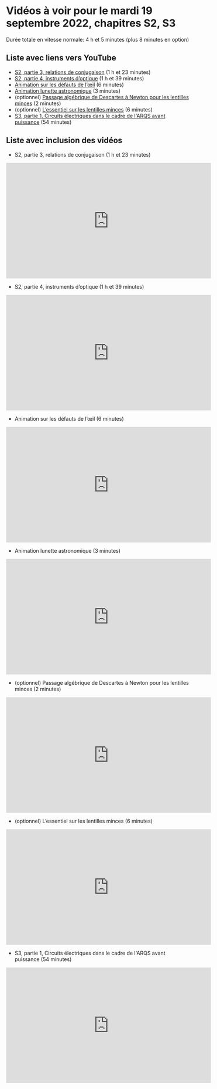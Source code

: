 
# Vidéos à voir pour le mardi 19 septembre 2022, chapitres S2, S3

Durée totale en vitesse normale: 4 h et 5 minutes (plus 8 minutes en option)

## Liste avec liens vers YouTube

*  [S2, partie 3, relations de conjugaison](https://youtu.be/wuzqU0xa6S0) (1 h et 23 minutes)
*  [S2, partie 4, instruments d’optique](https://youtu.be/TJ1ajAUVhIg) (1 h et 39 minutes)
*  [Animation sur les défauts de l’œil](https://youtu.be/QSHyidVFEsw) (6 minutes)
*  [Animation lunette astronomique](https://youtu.be/xBk9Hl6tTvs) (3 minutes)
* (optionnel) [Passage algébrique de Descartes à Newton pour les lentilles minces](https://youtu.be/ovTa2IEEEj0) (2 minutes)
* (optionnel) [L’essentiel sur les lentilles minces](https://youtu.be/T3nog9EKSJ8) (6 minutes)
*  [S3, partie 1, Circuits électriques dans le cadre de l'ARQS avant puissance](https://youtu.be/s4TL61TfgMo) (54 minutes)

## Liste avec inclusion des vidéos

*  S2, partie 3, relations de conjugaison (1 h et 23 minutes)

 <div style="text-align:center">
<iframe width="560" height="315" src="https://www.youtube.com/embed/wuzqU0xa6S0" title="YouTube video player" frameborder="0" allow="accelerometer; autoplay; clipboard-write; encrypted-media; gyroscope; picture-in-picture" allowfullscreen></iframe>
</div>
 

*  S2, partie 4, instruments d’optique (1 h et 39 minutes)

 <div style="text-align:center">
<iframe width="560" height="315" src="https://www.youtube.com/embed/TJ1ajAUVhIg" title="YouTube video player" frameborder="0" allow="accelerometer; autoplay; clipboard-write; encrypted-media; gyroscope; picture-in-picture" allowfullscreen></iframe>
</div>
 

*  Animation sur les défauts de l’œil (6 minutes)

 <div style="text-align:center">
<iframe width="560" height="315" src="https://www.youtube.com/embed/QSHyidVFEsw" title="YouTube video player" frameborder="0" allow="accelerometer; autoplay; clipboard-write; encrypted-media; gyroscope; picture-in-picture" allowfullscreen></iframe>
</div>
 

*  Animation lunette astronomique (3 minutes)

 <div style="text-align:center">
<iframe width="560" height="315" src="https://www.youtube.com/embed/xBk9Hl6tTvs" title="YouTube video player" frameborder="0" allow="accelerometer; autoplay; clipboard-write; encrypted-media; gyroscope; picture-in-picture" allowfullscreen></iframe>
</div>
 

* (optionnel) Passage algébrique de Descartes à Newton pour les lentilles minces (2 minutes)

 <div style="text-align:center">
<iframe width="560" height="315" src="https://www.youtube.com/embed/ovTa2IEEEj0" title="YouTube video player" frameborder="0" allow="accelerometer; autoplay; clipboard-write; encrypted-media; gyroscope; picture-in-picture" allowfullscreen></iframe>
</div>
 

* (optionnel) L’essentiel sur les lentilles minces (6 minutes)

 <div style="text-align:center">
<iframe width="560" height="315" src="https://www.youtube.com/embed/T3nog9EKSJ8" title="YouTube video player" frameborder="0" allow="accelerometer; autoplay; clipboard-write; encrypted-media; gyroscope; picture-in-picture" allowfullscreen></iframe>
</div>
 

*  S3, partie 1, Circuits électriques dans le cadre de l'ARQS avant puissance (54 minutes)

 <div style="text-align:center">
<iframe width="560" height="315" src="https://www.youtube.com/embed/s4TL61TfgMo" title="YouTube video player" frameborder="0" allow="accelerometer; autoplay; clipboard-write; encrypted-media; gyroscope; picture-in-picture" allowfullscreen></iframe>
</div>
 

